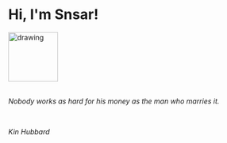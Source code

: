<h1>Hi, I'm Snsar!</h1> <img src="https://acegif.com/wp-content/uploads/2021/4fh5wi/pepefrg-21.gif" alt="drawing"  height = "100"/> <br> <br> <p><i>Nobody works as hard for his money as the man who marries it.</i></p> <br> <p><i>Kin Hubbard</i></p>